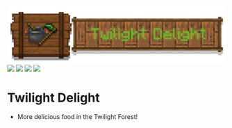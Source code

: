 ![logo](LargeLogo.png)  
[![][ima]][download] [![][rF]][cfF] [![][rT]][cfT] [![][issues-ima]][issues]  


# Twilight Delight
* More delicious food in the Twilight Forest!

[ima]:https://cf.way2muchnoise.eu/637200.svg?badge_style=for_the_badge
[download]:https://www.curseforge.com/minecraft/mc-mods/twilight-delight
[rF]:https://img.shields.io/badge/-REQUIRES%20FARMER'S%20DELIGHT-orange?style=for-the-badge&logo=curseforge
[cfF]:https://www.curseforge.com/minecraft/mc-mods/farmers-delight
[rT]:https://img.shields.io/badge/-REQUIRES%20THE%20TWILIGHT%20FOREST-green?style=for-the-badge&logo=curseforge
[cfT]:https://www.curseforge.com/minecraft/mc-mods/the-twilight-forest
[issues-ima]:https://img.shields.io/github/issues/Laokuai233/Twilight-Delight?style=for-the-badge
[issues]:https://github.com/Laokuai233/Twilight-Delight/issues
